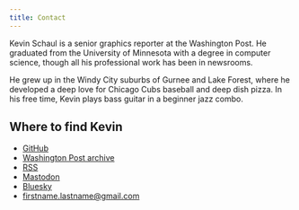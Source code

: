 ```yaml
---
title: Contact
---
```


Kevin Schaul is a senior graphics reporter at the Washington Post. He graduated from the University of Minnesota with a degree in computer science, though all his professional work has been in newsrooms.

He grew up in the Windy City suburbs of Gurnee and Lake Forest, where he developed a deep love for Chicago Cubs baseball and deep dish pizza. In his free time, Kevin plays bass guitar in a beginner jazz combo.

## Where to find Kevin

* [GitHub](https://www.github.com/kevinschaul)
* [Washington Post archive](https://www.washingtonpost.com/people/kevin-schaul/)
* [RSS](/index.xml)
* <a rel="me" href="https://mastodon.social/@kevinschaul">Mastodon</a>
* [Bluesky](https://bsky.app/profile/kevinschaul.bsky.social)
* firstname.lastname@gmail.com
